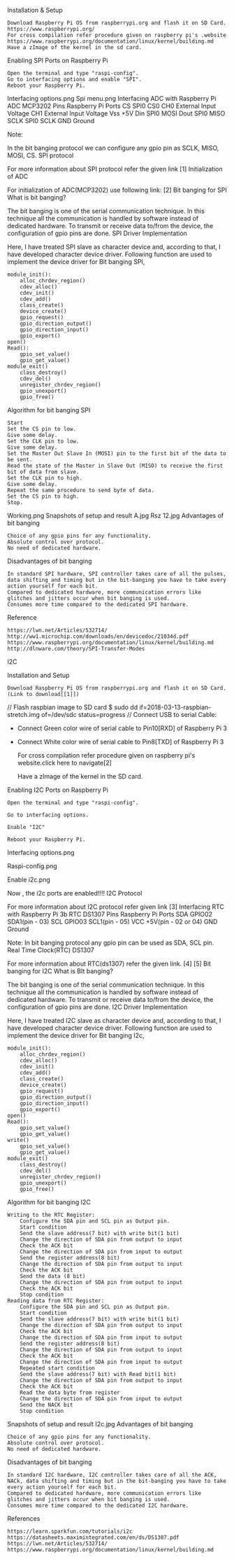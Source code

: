 Installation & Setup

    Download Raspberry Pi OS from raspberrypi.org and flash it on SD Card.
	https://www.raspberrypi.org/
    For cross compilation refer procedure given on raspberry pi's .website
	https://www.raspberrypi.org/documentation/linux/kernel/building.md
    Have a zImage of the kernel in the sd card.

Enabling SPI Ports on Raspberry Pi

    Open the terminal and type "raspi-config".
    Go to interfacing options and enable "SPI".
    Reboot your Raspberry Pi.

Interfacing options.png
Spi menu.png
Interfacing ADC with Raspberry Pi
ADC MCP3202 Pins 	Raspberry Pi Ports
CS 	SPI0 CS0
CH0 	External Input Voltage
CH1 	External Input Voltage
Vss 	+5V
Din 	SPI0 MOSI
Dout 	SPI0 MISO
SCLK 	SPI0 SCLK
GND 	Ground

Note:

In the bit banging protocol we can configure any gpio pin as SCLK, MISO, MOSI, CS.
SPI protocol

For more information about SPI protocol refer the given link [1]
Initialization of ADC

For initialization of ADC(MCP3202) use following link: [2]
Bit banging for SPI
What is bit banging?

The bit banging is one of the serial communication technique. In this technique all the communication is handled by software instead of dedicated hardware. To transmit or receive data to/from the device, the configuration of gpio pins are done.
SPI Driver Implementation

Here, I have treated SPI slave as character device and, according to that, I have developed character device driver. Following function are used to implement the device driver for Bit banging SPI,

    module_init():
        alloc_chrdev_region()
        cdev_alloc()
        cdev_init()
        cdev_add()
        class_create()
        device_create()
        gpio_request()
        gpio_direction_output()
        gpio_direction_input()
        gpio_export()
    open()
    Read():
        gpio_set_value()
        gpio_get_value()
    module_exit()
        class_destroy()
        cdev_del()
        unregister_chrdev_region()
        gpio_unexport()
        gpio_free()

Algorithm for bit banging SPI

    Start
    Set the CS pin to low.
    Give some delay.
    Set the CLK pin to low.
    Give some delay.
    Set the Master Out Slave In (MOSI) pin to the first bit of the data to be sent.
    Read the state of the Master in Slave Out (MISO) to receive the first bit of data from slave.
    Set the CLK pin to high.
    Give some delay.
    Repeat the same procedure to send byte of data.
    Set the CS pin to high.
    Stop.

Working.png
Snapshots of setup and result
A.jpg
Rsz 12.jpg
Advantages of bit banging

    Choice of any gpio pins for any functionality.
    Absolute control over protocol.
    No need of dedicated hardware.

Disadvantages of bit banging

    In standard SPI hardware, SPI controller takes care of all the pulses, data shifting and timing but in the bit-banging you have to take every action yourself for each bit.
    Compared to dedicated hardware, more communication errors like glitches and jitters occur when bit banging is used.
    Consumes more time compared to the dedicated SPI hardware.

Reference

    https://lwn.net/Articles/532714/
    http://ww1.microchip.com/downloads/en/devicedoc/21034d.pdf
    https://www.raspberrypi.org/documentation/linux/kernel/building.md
    http://dlnware.com/theory/SPI-Transfer-Modes




I2C

Installation and Setup

    Download Raspberry Pi OS from raspberrypi.org and flash it on SD Card.(Link to download[[1]])

 // Flash raspbian image to SD card
 $ sudo dd if=2018-03-13-raspbian-stretch.img of=/dev/sdc status=progress
 // Connect USB to serial Cable:
  - Connect Green color wire of serial cable to Pin10[RXD] of Raspberry Pi 3
  - Connect White color wire of serial cable to Pin8[TXD] of Raspberry Pi 3

    For cross compilation refer procedure given on raspberry pi's website.click here to navigate[2]

    Have a zImage of the kernel in the SD card.

Enabling I2C Ports on Raspberry Pi

    Open the terminal and type "raspi-config".

    Go to interfacing options.

    Enable "I2C"

    Reboot your Raspberry Pi.


Interfacing options.png



Raspi-config.png



Enable i2c.png


Now , the i2c ports are enabled!!!!
I2C Protocol

For more information about I2C protocol refer given link [3]
Interfacing RTC with Raspberry Pi 3b
RTC DS1307 Pins 	Raspberry Pi Ports
SDA 	GPIO02 SDA1(pin - 03)
SCL 	GPIO03 SCL1(pin - 05)
VCC 	+5V(pin - 02 or 04)
GND 	Ground

Note: In bit banging protocol any gpio pin can be used as SDA, SCL pin.
Real Time Clock(RTC) DS1307

For more information about RTC(ds1307) refer the given link. [4] [5]
Bit banging for I2C
What is BIt banging?

The bit banging is one of the serial communication technique. In this technique all the communication is handled by software instead of dedicated hardware. To transmit or receive data to/from the device, the configuration of gpio pins are done.
I2C Driver Implementation

Here, I have treated I2C slave as character device and, according to that, I have developed character device driver. Following function are used to implement the device driver for Bit banging I2c,

    module_init():
        alloc_chrdev_region()
        cdev_alloc()
        cdev_init()
        cdev_add()
        class_create()
        device_create()
        gpio_request()
        gpio_direction_output()
        gpio_direction_input()
        gpio_export()
    open()
    Read():
        gpio_set_value()
        gpio_get_value()
    write()
        gpio_set_value()
        gpio_get_value()
    module_exit()
        class_destroy()
        cdev_del()
        unregister_chrdev_region()
        gpio_unexport()
        gpio_free()

Algorithm for bit banging I2C

    Writing to the RTC Register:
        Configure the SDA pin and SCL pin as Output pin.
        Start condition
        Send the slave address(7 bit) with write bit(1 bit)
        Change the direction of SDA pin from output to input
        Check the ACK bit
        Change the direction of SDA pin from input to output
        Send the register address(8 bit)
        Change the direction of SDA pin from output to input
        Check the ACK bit
        Send the data (8 bit)
        Change the direction of SDA pin from output to input
        Check the ACK bit
        Stop condition
    Reading data from RTC Register:
        Configure the SDA pin and SCL pin as Output pin.
        Start condition
        Send the slave address(7 bit) with write bit(1 bit)
        Change the direction of SDA pin from output to input
        Check the ACK bit
        Change the direction of SDA pin from input to output
        Send the register address(8 bit)
        Change the direction of SDA pin from output to input
        Check the ACK bit
        Change the direction of SDA pin from input to output
        Repeated start condition
        Send the slave address(7 bit) with Read bit(1 bit)
        Change the direction of SDA pin from output to input
        Check the ACK bit
        Read the data byte from register
        Change the direction of SDA pin from input to output
        Send the NACK bit
        Stop condition

Snapshots of setup and result
I2c.jpg
Advantages of bit banging

    Choice of any gpio pins for any functionality.
    Absolute control over protocol.
    No need of dedicated hardware.

Disadvantages of bit banging

    In standard I2C hardware, I2C controller takes care of all the ACK, NACk, data shifting and timing but in the bit-banging you have to take every action yourself for each bit.
    Compared to dedicated hardware, more communication errors like glitches and jitters occur when bit banging is used.
    Consumes more time compared to the dedicated I2C hardware.

References

    https://learn.sparkfun.com/tutorials/i2c
    https://datasheets.maximintegrated.com/en/ds/DS1307.pdf
    https://lwn.net/Articles/532714/
    https://www.raspberrypi.org/documentation/linux/kernel/building.md


